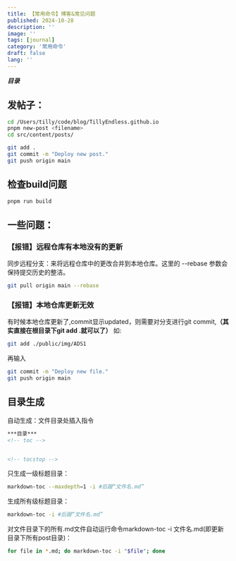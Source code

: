 ```yaml
---
title: 【常用命令】博客&常见问题
published: 2024-10-28
description: ''
image: ''
tags: [journal]
category: '常用命令'
draft: false 
lang: ''
---
```

***目录***
<!-- toc -->

## 发帖子：
```zsh
cd /Users/tilly/code/blog/TillyEndless.github.io
pnpm new-post <filename>
cd src/content/posts/
```
```zsh
git add .  
git commit -m "Deploy new post." 
git push origin main
```
## 检查build问题
```zsh
pnpm run build
```

## 一些问题：

### 【报错】远程仓库有本地没有的更新
同步远程分支：来将远程仓库中的更改合并到本地仓库。这里的 --rebase 参数会保持提交历史的整洁。
```zsh
git pull origin main --rebase
```
### 【报错】本地仓库更新无效
有时候本地仓库更新了,commit显示updated，则需要对分支进行git commit,**（其实直接在根目录下git add .就可以了）**
如:
```zsh
git add ./public/img/ADS1
```
再输入
```zsh
git commit -m "Deploy new file." 
git push origin main
```
## 目录生成
自动生成：文件目录处插入指令
```markdown
***目录***
<!-- toc -->


<!-- tocstop -->

```
只生成一级标题目录：
```zsh
markdown-toc --maxdepth=1 -i #后跟“文件名.md”
```
生成所有级标题目录：
```zsh
markdown-toc -i #后跟“文件名.md”
```
对文件目录下的所有.md文件自动运行命令markdown-toc -i 文件名.md(即更新目录下所有post目录)：
```zsh
for file in *.md; do markdown-toc -i "$file"; done
```